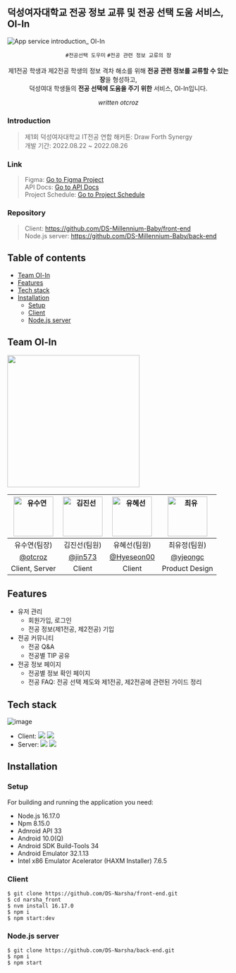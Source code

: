 
## 덕성여자대학교 전공 정보 교류 및 전공 선택 도움 서비스, Ol-In

![App service introduction_ Ol-In](https://github.com/DS-Millennium-Baby/.github/assets/79989242/3716047d-9994-47c5-a4ab-ec912bdd24de)

<div align="center">
	

`#전공선택 도우미` `#전공 관련 정보 교류의 장`  <br /> <br />
제1전공 학생과 제2전공 학생의 정보 격차 해소를 위해 **전공 관련 정보를 교류할 수 있는 장**을 형성하고, <br />
덕성여대 학생들의 **전공 선택에 도움을 주기 위한** 서비스, Ol-In입니다.<br />

*written otcroz*

</div>

### Introduction
> 제1회 덕성여자대학교 IT전공 연합 해커톤: Draw Forth Synergy <br />
> 개발 기간: 2022.08.22 ~ 2022.08.26

### Link
> Figma: [Go to Figma Project](https://www.figma.com/file/eb4Aww5IP8CMDF44FBRf9a/%EC%95%B1-UI-%EB%94%94%EC%9E%90%EC%9D%B8?type=design&node-id=0%3A1&mode=design&t=urAm7KQfjTfUbgjB-1) <br />
> API Docs: [Go to API Docs](https://otcrotcr.notion.site/API-708b9b8ca2094aedbdc7b797c2c0e4c6?pvs=4) <br />
> Project Schedule: [Go to Project Schedule](https://docs.google.com/spreadsheets/d/15omUAfzGXfRpU_bXKnRDY0NKdR8_78l4eD0rPIK1vWc/edit?usp=sharing) 


### Repository
> Client: https://github.com/DS-Millennium-Baby/front-end <br />
> Node.js server: https://github.com/DS-Millennium-Baby/back-end <br/>

## Table of contents
- [Team Ol-In](#team-ol-in)
- [Features](#features)
- [Tech stack](#tech-stack)
- [Installation](#installation)
	- [Setup](#setup)
	- [Client](#client)
	- [Node.js server](#nodejs-server)

## Team Ol-In

<img src="https://github.com/DS-Millennium-Baby/.github/assets/79989242/9c00db4f-faa3-4093-960b-4f6795cddd35" width='300px' /> <br />


| <img src="https://avatars.githubusercontent.com/u/79989242?s=96&v=4" width=90px alt="유수연"/>  | <img src="https://avatars.githubusercontent.com/u/74143803?v=4" width=90px alt="김진선"/>  | <img src="https://avatars.githubusercontent.com/u/73771585?v=4" width=90px alt="유혜선"/>  | <img src="https://avatars.githubusercontent.com/u/90364676?v=4" width=90px alt="최유"/>  |
| :-----: | :-----: | :-----: | :-----: |
| 유수연(팀장) | 김진선(팀원)  | 유혜선(팀원) | 최유정(팀원) |
| [@otcroz](https://github.com/otcroz) | [@jin573](https://github.com/jin573)  | [@Hyeseon00](https://github.com/Hyeseon00) | [@yjeongc](https://github.com/yjeongc) |
|Client, Server|Client|Client|Product Design|

## Features
* 유저 관리
   * 회원가입, 로그인
   * 전공 정보(제1전공, 제2전공) 기입 
* 전공 커뮤니티
   * 전공 Q&A  
   * 전공별 TIP 공유 
* 전공 정보 페이지
   * 전공별 정보 확인 페이지
   * 전공 FAQ: 전공 선택 제도와 제1전공, 제2전공에 관련된 가이드 정리 

## Tech stack

![image](https://github.com/DS-Millennium-Baby/.github/assets/79989242/4c4d2865-2d4d-4623-a25e-9b5350890382)

- Client: <img src="https://img.shields.io/badge/Android-3DDC84?style=flat-square&logo=android&logoColor=black"/> <img src="https://img.shields.io/badge/Kotlin-7F52FF?style=flat-square&logo=kotlin&logoColor=white"/> <br />
- Server: <img src="https://img.shields.io/badge/Node.js-6DB33F?style=flat-square&logo=nodedotjs&logoColor=black"/> <img src="https://img.shields.io/badge/MongoDB-47A248?style=flat-square&logo=mongodb&logoColor=black"/> <br />

## Installation

### Setup
For building and running the application you need:
- Node.js 16.17.0
- Npm 8.15.0
- Adnroid API 33
- Android 10.0(Q)
- Android SDK Build-Tools 34
- Android Emulator 32.1.13
- Intel x86 Emulator Acelerator (HAXM Installer) 7.6.5

### Client
```
$ git clone https://github.com/DS-Narsha/front-end.git
$ cd narsha_front
$ nvm install 16.17.0
$ npm i
$ npm start:dev
```

### Node.js server
```
$ git clone https://github.com/DS-Narsha/back-end.git
$ npm i
$ npm start
```


